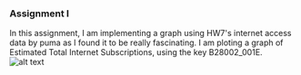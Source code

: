 ### Assignment I

In this assignment, I am implementing a graph using HW7's internet access data by puma as I found it to be really fascinating. I am ploting a graph of Estimated Total Internet Subscriptions, using the key B28002_001E.
![alt text](https://github.com/ace-gabriel/PUI2018_ty1045/blob/master/HW8_ty1045/Assignment1.png)
